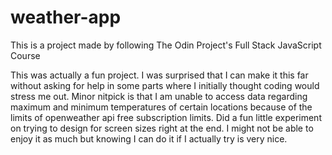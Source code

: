 # weather-app

This is a project made by following The Odin Project's Full Stack JavaScript Course

This was actually a fun project. I was surprised that I can make it this far without asking for 
help in some parts where I initially thought coding would stress me out. Minor nitpick is 
that I am unable to access data regarding maximum and minimum temperatures of certain locations
because of the limits of openweather api free subscription limits. Did a fun little experiment 
on trying to design for screen sizes right at the end. I might not be able to enjoy it as much
but knowing I can do it if I actually try is very nice.
